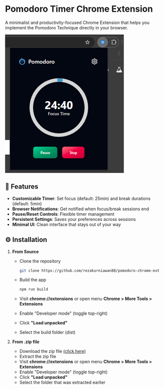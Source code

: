 # Pomodoro Timer Chrome Extension

A minimalist and productivity-focused Chrome Extension that helps you implement the Pomodoro Technique directly in your browser.

![Demo Screenshot](/public/preview/preview.png)

## 🚀 Features
- **Customizable Timer**: Set focus (default: 25min) and break durations (default: 5min)
- **Browser Notifications**: Get notified when focus/break sessions end
- **Pause/Reset Controls**: Flexible timer management
- **Persistent Settings**: Saves your preferences across sessions
- **Minimal UI**: Clean interface that stays out of your way

## ⚙️ Installation
1. **From Source**
    - Clone the repository
        ```bash
        git clone https://github.com/rezakurniawan88/pomodoro-chrome-extension.git
        ```

    - Build the app
        ```bash
        npm run build
        ```

    - Visit **chrome://extensions** or open menu **Chrome > More Tools > Extensions**
    - Enable "Developer mode" (toggle top-right)
    - Click **"Load unpacked"**
    - Select the build folder (dist)

2. **From .zip file**
    - Download the zip file [(click here)](https://github.com/rezakurniawan88/pomodoro-chrome-extension/releases/tag/file)
    - Extract the zip file
    - Visit **chrome://extensions** or open menu **Chrome > More Tools > Extensions**
    - Enable "Developer mode" (toggle top-right)
    - Click **"Load unpacked"**
    - Select the folder that was extracted earlier